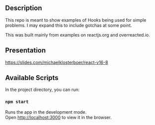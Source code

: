 ## Description
This repo is meant to show examples of Hooks being used for simple problems. I may expand this to include gotchas at some point. 

This was built mainly from examples on reactjs.org and overreacted.io. 

## Presentation
https://slides.com/michaelklosterboer/react-v16-8

## Available Scripts

In the project directory, you can run:

### `npm start`

Runs the app in the development mode.<br>
Open [http://localhost:3000](http://localhost:3000) to view it in the browser.